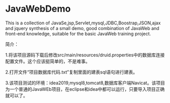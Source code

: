 # JavaWebDemo
This is a collection of JavaSe,jsp,Servlet,mysql,JDBC,Boostrap,JSON,ajax and jquery synthesis of a small demo, good combination of JavaWeb and front-end knowledge, suitable for the basic JavaWeb training project.

简介：

1.将该项目源码下载后修改src/main/resources/druid.properties中的数据库连接配置文件。这个应该挺简单的，不是难事。

2.打开文件“项目数据库代码.txt”复制里面的建表sql语句进行建表。

3.该项目测试的环境：idea2019,mysql8,tomcat8,数据库客户端Navicat。该项目为一个普通的JavaWEb项目，在eclipse和idea中都可以运行，只要导入项目正确就可以了。




